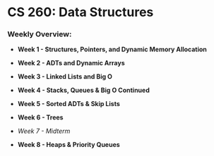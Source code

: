 <h1>CS 260: Data Structures</h1>

<h3>Weekly Overview:</h3>

* **Week 1 - Structures, Pointers, and Dynamic Memory Allocation**

* **Week 2 - ADTs and Dynamic Arrays**

* **Week 3 - Linked Lists and Big O**

* **Week 4 - Stacks, Queues & Big O Continued**

* **Week 5 - Sorted ADTs & Skip Lists**

* **Week 6 - Trees**

* *Week 7 - Midterm*

* **Week 8 - Heaps & Priority Queues**
